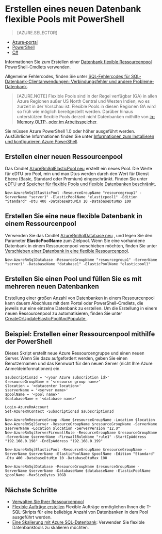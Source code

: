 <properties
    pageTitle="Erstellen einen neuen Datenbank flexible Pool mit PowerShell | Microsoft Azure"
    description="Informationen zum PowerShell verwenden, um die Skalierung Azure SQL-Datenbank Ressourcen durch das Erstellen eines skalierbare flexible Datenbank Pools so, dass mehrere Datenbanken verwalten."
    services="sql-database"
    documentationCenter=""
    authors="srinia"
    manager="jhubbard"
    editor=""/>

<tags
    ms.service="sql-database"
    ms.devlang="NA"
    ms.topic="get-started-article"
    ms.tgt_pltfrm="powershell"
    ms.workload="data-management"
    ms.date="05/27/2016"
    ms.author="srinia"/>

# <a name="create-a-new-elastic-database-pool-with-powershell"></a>Erstellen eines neuen Datenbank flexible Pools mit PowerShell

> [AZURE.SELECTOR]
- [Azure-portal](sql-database-elastic-pool-create-portal.md)
- [PowerShell](sql-database-elastic-pool-create-powershell.md)
- [C#](sql-database-elastic-pool-create-csharp.md)


Informationen Sie zum Erstellen einer [Datenbank flexible Ressourcenpool](sql-database-elastic-pool.md) PowerShell-Cmdlets verwenden. 

Allgemeine Fehlercodes, finden Sie unter [SQL-Fehlercodes für SQL-Datenbank-Clientanwendungen: Verbindungsfehler und andere Probleme-Datenbank](sql-database-develop-error-messages.md).

> [AZURE.NOTE] Flexible Pools sind in der Regel verfügbar (GA) in allen Azure Regionen außer US North Central und Westen Indien, wo es zurzeit in der Vorschau ist.  Flexible Pools in diesen Regionen GA wird so früh wie möglich bereitgestellt werden. Darüber hinaus unterstützen flexible Pools derzeit nicht Datenbanken mithilfe von [in-Memory OLTP- oder im Arbeitsspeicher](sql-database-in-memory.md).


Sie müssen Azure PowerShell 1.0 oder höher ausgeführt werden. Ausführliche Informationen finden Sie unter [Informationen zum Installieren und konfigurieren Azure PowerShell](../powershell-install-configure.md).

## <a name="create-a-new-pool"></a>Erstellen einer neuen Ressourcenpool

Das Cmdlet [AzureRmSqlElasticPool neu](https://msdn.microsoft.com/library/azure/mt619378.aspx) erstellt ein neues Pool. Die Werte für eDTU pro Pool, min und max Dtus werden durch den Wert für Dienst Ebene (Basic, Standard oder Premium) eingeschränkt. Finden Sie unter [eDTU und Speicher für flexible Pools und flexible Datenbanken beschränkt](sql-database-elastic-pool.md#eDTU-and-storage-limits-for-elastic-pools-and-elastic-databases).

    New-AzureRmSqlElasticPool -ResourceGroupName "resourcegroup1" -ServerName "server1" -ElasticPoolName "elasticpool1" -Edition "Standard" -Dtu 400 -DatabaseDtuMin 10 -DatabaseDtuMax 100


## <a name="create-a-new-elastic-database-in-a-pool"></a>Erstellen Sie eine neue flexible Datenbank in einem Ressourcenpool

Verwenden Sie das Cmdlet [AzureRmSqlDatabase neu](https://msdn.microsoft.com/library/azure/mt619339.aspx) , und legen Sie den Parameter **ElasticPoolName** zum Zielpool. Wenn Sie eine vorhandene Datenbank in einem Ressourcenpool verschieben möchten, finden Sie unter [Verschieben einer Datenbank in eine flexible Ressourcenpool](sql-database-elastic-pool-manage-powershell.md#Move-a-database-into-an-elastic-pool).

    New-AzureRmSqlDatabase -ResourceGroupName "resourcegroup1" -ServerName "server1" -DatabaseName "database1" -ElasticPoolName "elasticpool1"

## <a name="create-a-pool-and-populate-it-with-multiple-new-databases"></a>Erstellen Sie einen Pool und füllen Sie es mit mehreren neuen Datenbanken 

Erstellung einer großen Anzahl von Datenbanken in einem Ressourcenpool kann dauern Abschluss mit dem Portal oder PowerShell-Cmdlets, die jeweils nur eine einzelne Datenbank zu erstellen. Um die Erstellung in einem neuen Ressourcenpool zu automatisieren, finden Sie unter [CreateOrUpdateElasticPoolAndPopulate ](https://gist.github.com/billgib/d80c7687b17355d3c2ec8042323819ae).   

## <a name="example-create-a-pool-using-powershell"></a>Beispiel: Erstellen einer Ressourcenpool mithilfe der PowerShell 

Dieses Skript erstellt neue Azure Ressourcengruppe und einen neuen Server. Wenn Sie dazu aufgefordert werden, geben Sie einen Benutzernamen und das Kennwort für den neuen Server (nicht Ihre Azure Anmeldeinformationen) ein.

    $subscriptionId = '<your Azure subscription id>'
    $resourceGroupName = '<resource group name>'
    $location = '<datacenter location>'
    $serverName = '<server name>'
    $poolName = '<pool name>'
    $databaseName = '<database name>'

    Login-AzureRmAccount
    Set-AzureRmContext -SubscriptionId $subscriptionId

    New-AzureRmResourceGroup -Name $resourceGroupName -Location $location
    New-AzureRmSqlServer -ResourceGroupName $resourceGroupName -ServerName $serverName -Location $location -ServerVersion "12.0"
    New-AzureRmSqlServerFirewallRule -ResourceGroupName $resourceGroupName -ServerName $serverName -FirewallRuleName "rule1" -StartIpAddress "192.168.0.198" -EndIpAddress "192.168.0.199"

    New-AzureRmSqlElasticPool -ResourceGroupName $resourceGroupName -ServerName $serverName -ElasticPoolName $poolName -Edition "Standard" -Dtu 400 -DatabaseDtuMin 10 -DatabaseDtuMax 100

    New-AzureRmSqlDatabase -ResourceGroupName $resourceGroupName -ServerName $serverName -DatabaseName $databaseName -ElasticPoolName $poolName -MaxSizeBytes 10GB



## <a name="next-steps"></a>Nächste Schritte

- [Verwalten Sie Ihrer Ressourcenpool](sql-database-elastic-pool-manage-powershell.md)
- [Flexible Aufträge erstellen](sql-database-elastic-jobs-overview.md) Flexible Aufträge ermöglichen Ihnen die T-SQL-Skripts für eine beliebige Anzahl von Datenbanken in dem Pool ausgeführt werden.
- [Eine Skalierung mit Azure SQL-Datenbank](sql-database-elastic-scale-introduction.md): Verwenden Sie flexible Datenbanktools zu skalieren möchten.

